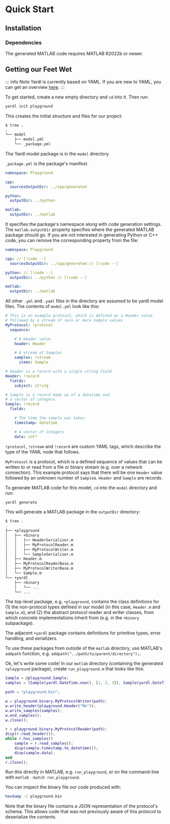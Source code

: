 # Quick Start

## Installation

<!--@include: ../parts/installation-core.md-->

### Dependencies

The generated MATLAB code requires MATLAB R2022b or newer.

## Getting our Feet Wet

::: info Note
Yardl is currently based on YAML. If you are new to YAML, you can get an
overview [here](https://learnxinyminutes.com/docs/yaml/).
:::

To get started, create a new empty directory and `cd` into it. Then run:

``` bash
yardl init playground
```

This creates the initial structure and files for our project:

```txt
$ tree .
.
└── model
    ├── model.yml
    └── _package.yml
```

The Yardl model package is in the `model` directory.

`_package.yml` is the package's manifest.

``` yaml
namespace: Playground

cpp:
  sourcesOutputDir: ../cpp/generated

python:
  outputDir: ../python

matlab:
  outputDir: ../matlab
```

It specifies the package's namespace along with code generation settings. The
`matlab.outputDir` property specifies where the generated MATLAB package should
go. If you are not interested in generating Python or C++ code, you can remove
the corresponding property from the file:

``` yaml
namespace: Playground

cpp: // [!code --]
  sourcesOutputDir: ../cpp/generated // [!code --]

python: // [!code --]
  outputDir: ../python // [!code --]

matlab:
  outputDir: ../matlab
```

All other `.yml` and `.yaml` files in the directory are assumed to be yardl
model files. The contents of `model.yml` look like this:

```yaml
# This is an example protocol, which is defined as a Header value
# followed by a stream of zero or more Sample values
MyProtocol: !protocol
  sequence:

    # A Header value
    header: Header

    # A stream of Samples
    samples: !stream
      items: Sample

# Header is a record with a single string field
Header: !record
  fields:
    subject: string

# Sample is a record made up of a datetime and
# a vector of integers
Sample: !record
  fields:

    # The time the sample was taken
    timestamp: datetime

    # A vector of integers
    data: int*
```

`!protocol`, `!stream` and `!record` are custom YAML tags, which describe the
type of the YAML node that follows.

`MyProtocol` is a protocol, which is a defined sequence of values that can be
written to or read from a file or binary stream (e.g. over a network
connection). This example protocol says that there will be one `Header` value
followed by an unknown number of `Sample`s. `Header` and `Sample` are records.

To generate MATLAB code for this model, `cd` into the `model` directory and run:

```bash
yardl generate
```

This will generate a MATLAB package in the `outputDir` directory:

```txt
$ tree .
.
├── +playground
│   ├── +binary
│   │   ├── HeaderSerializer.m
│   │   ├── MyProtocolReader.m
│   │   ├── MyProtocolWriter.m
│   │   └── SampleSerializer.m
│   ├── Header.m
│   ├── MyProtocolReaderBase.m
│   ├── MyProtocolWriterBase.m
│   └── Sample.m
└── +yardl
    ├── +binary
    │   └── ...
    └── ...
```

The top-level package, e.g. `+playground`, contains the class definitions for (1) the non-protocol types defined in our model (in this case, `Header.m` and `Sample.m`), and (2) the abstract protocol reader and writer classes, from which concrete implementations inherit from (e.g. in the `+binary` subpackage).

The adjacent `+yardl` package contains definitions for primitive types, error handling, and serializers.

To use these packages from outside of the `matlab` directory, use MATLAB's `addpath` function, e.g. `addpath("../path/to/parent/directory");`.

Ok, let's write some code! In our `matlab` directory (containing the generated
`+playground` package), create `run_playground.m` that looks like this:

```matlab
Sample = @playground.Sample;
samples = [Sample(yardl.DateTime.now(), [1, 2, 3]), Sample(yardl.DateTime.now(), [4, 5, 6])];

path = "playground.bin";

w = playground.binary.MyProtocolWriter(path);
w.write_header(playground.Header("Me"));
w.write_samples(samples);
w.end_samples();
w.close();

r = playground.binary.MyProtocolReader(path);
disp(r.read_header());
while r.has_samples()
    sample = r.read_samples();
    disp(sample.timestamp.to_datetime());
    disp(sample.data);
end
r.close();
```

Run this directly in MATLAB, e.g. `run_playground`, or on the command-line with `matlab -batch run_playground`.

You can inspect the binary file our code produced with:

```bash
hexdump -C playground.bin
```

Note that the binary file contains a JSON representation of the protocol's
schema. This allows code that was not previously aware of this protocol to
deserialize the contents.
